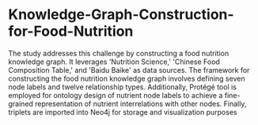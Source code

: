 # Knowledge-Graph-Construction-for-Food-Nutrition
The study addresses this challenge by constructing a food nutrition knowledge graph. It leverages 'Nutrition Science,' 'Chinese Food Composition Table,' and 'Baidu Baike' as data sources. The framework for constructing the food nutrition knowledge graph involves defining seven node labels and twelve relationship types. Additionally, Protégé tool is employed for ontology design of nutrient node labels to achieve a fine-grained representation of nutrient interrelations with other nodes. Finally, triplets are imported into Neo4j for storage and visualization purposes
